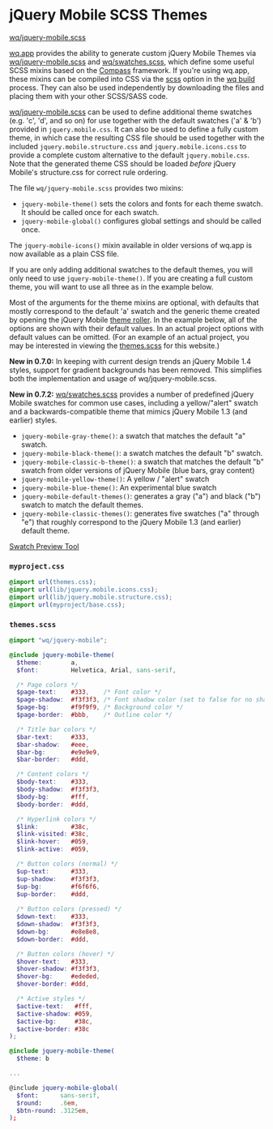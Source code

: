 jQuery Mobile SCSS Themes
=========================
[wq/jquery-mobile.scss]

[wq.app] provides the ability to generate custom jQuery Mobile Themes via [wq/jquery-mobile.scss] and [wq/swatches.scss], which define some useful SCSS mixins based on the [Compass] framework. 
If you're using wq.app, these mixins can be compiled into CSS via the [scss] option in the [wq build] process.
They can also be used independently by downloading the files and placing them with your other SCSS/SASS code.

[wq/jquery-mobile.scss] can be used to define additional theme swatches (e.g. 'c', 'd', and so on) for use together with the default swatches ('a' & 'b') provided in `jquery.mobile.css`.  It can also be used to define a fully custom theme, in which case the resulting CSS file should be used together with the included `jquery.mobile.structure.css` and `jquery.mobile.icons.css` to provide a complete custom alternative to the default `jquery.mobile.css`.  Note that the generated theme CSS should be loaded *before* jQuery Mobile's structure.css for correct rule ordering.

The file `wq/jquery-mobile.scss` provides two mixins:

  - `jquery-mobile-theme()` sets the colors and fonts for each theme swatch.
     It should be called once for each swatch.
  - `jquery-mobile-global()` configures global settings and should be called once.

The `jquery-mobile-icons()` mixin available in older versions of wq.app is now available as a plain CSS file.

If you are only adding additional swatches to the default themes, you will only need to use `jquery-mobile-theme()`.  If you are creating a full custom theme, you will want to use all three as in the example below.

Most of the arguments for the theme mixins are optional,
with defaults that mostly correspond to the default 'a' swatch and the generic theme created by opening the jQuery Mobile [theme roller].
In the example below, all of the options are shown with their default values.  In an actual project options with default values can be omitted.  (For an example of an actual project, you may be interested in viewing the [themes.scss] for this website.)

**New in 0.7.0:** In keeping with current design trends an jQuery Mobile 1.4 styles, support for gradient backgrounds has been removed.  This simplifies both the implementation and usage of wq/jquery-mobile.scss.

**New in 0.7.2:** [wq/swatches.scss] provides a number of predefined jQuery Mobile swatches for common use cases, including a yellow/"alert" swatch and a backwards-compatible theme that mimics jQuery Mobile 1.3 (and earlier) styles.

 - `jquery-mobile-gray-theme()`: a swatch that matches the default "a" swatch.
 - `jquery-mobile-black-theme()`: a swatch matches the default "b" swatch.
 - `jquery-mobile-classic-b-theme()`: a swatch that matches the default "b" swatch from older versions of jQuery Mobile (blue bars, gray content)
 - `jquery-mobile-yellow-theme()`: A yellow / "alert" swatch
 - `jquery-mobile-blue-theme()`: An experimental blue swatch
 - `jquery-mobile-default-themes()`: generates a gray ("a") and black ("b") swatch to match the default themes.
 - `jquery-mobile-classic-themes()`: generates five swatches ("a" through "e") that roughly correspond to the jQuery Mobile 1.3 (and earlier) default theme.

<a href="https://wq.io/wq.app/tests/swatches.html" rel="external" target="_blank" data-role="button" data-inline="true">
  Swatch Preview Tool
</a>

### `myproject.css`
```css
@import url(themes.css);
@import url(lib/jquery.mobile.icons.css);
@import url(lib/jquery.mobile.structure.css);
@import url(myproject/base.css);
```

### `themes.scss`

```scss
@import "wq/jquery-mobile";

@include jquery-mobile-theme(
  $theme:        a,
  $font:         Helvetica, Arial, sans-serif,  

  /* Page colors */
  $page-text:    #333,    /* Font color */
  $page-shadow:  #f3f3f3, /* Font shadow color (set to false for no shadow) */
  $page-bg:      #f9f9f9, /* Background color */
  $page-border:  #bbb,    /* Outline color */

  /* Title bar colors */
  $bar-text:     #333,
  $bar-shadow:   #eee,
  $bar-bg:       #e9e9e9,
  $bar-border:   #ddd,

  /* Content colors */
  $body-text:    #333,
  $body-shadow:  #f3f3f3,
  $body-bg:      #fff,
  $body-border:  #ddd,

  /* Hyperlink colors */
  $link:         #38c,
  $link-visited: #38c,
  $link-hover:   #059,
  $link-active:  #059,

  /* Button colors (normal) */
  $up-text:      #333,
  $up-shadow:    #f3f3f3,
  $up-bg:        #f6f6f6,
  $up-border:    #ddd,
  
  /* Button colors (pressed) */
  $down-text:    #333,
  $down-shadow:  #f3f3f3,
  $down-bg:      #e8e8e8,
  $down-border:  #ddd,

  /* Button colors (hover) */
  $hover-text:   #333,
  $hover-shadow: #f3f3f3,
  $hover-bg:     #ededed,
  $hover-border: #ddd,

  /* Active styles */
  $active-text:   #fff,
  $active-shadow: #059,
  $active-bg:     #38c,
  $active-border: #38c
);

@include jquery-mobile-theme(
  $theme: b

...

@include jquery-mobile-global(
  $font:      sans-serif,
  $round:     .6em,
  $btn-round: .3125em,
);

```

[wq/jquery-mobile.scss]: https://github.com/wq/wq.app/blob/master/scss/wq/jquery-mobile.scss
[wq/swatches.scss]: https://github.com/wq/wq.app/blob/master/scss/wq/swatches.scss
[wq.app]: https://wq.io/wq.app
[scss]: https://wq.io/docs/scss
[Compass]: http://compass-style.org/
[theme roller]: http://jquerymobile.com/themeroller/
[wq build]: https://wq.io/docs/build
[themes.scss]: https://github.com/wq/wq-site/blob/master/app/scss/themes.scss
